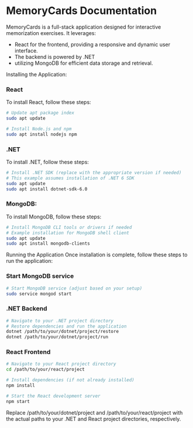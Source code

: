 # MemoryCards Documentation
MemoryCards is a full-stack application designed for interactive memorization exercises.
It leverages:
* React for the frontend, providing a responsive and dynamic user interface.
* The backend is powered by .NET
* utilizing MongoDB for efficient data storage and retrieval.




Installing the Application:

### React

To install React, follow these steps:

```bash
# Update apt package index
sudo apt update

# Install Node.js and npm
sudo apt install nodejs npm
```

### .NET 
To install .NET, follow these steps:

```bash
# Install .NET SDK (replace with the appropriate version if needed)
# This example assumes installation of .NET 6 SDK
sudo apt update
sudo apt install dotnet-sdk-6.0
```

### MongoDB:
To install MongoDB, follow these steps:

```bash
# Install MongoDB CLI tools or drivers if needed
# Example installation for MongoDB shell client
sudo apt update
sudo apt install mongodb-clients

```

Running the Application
Once installation is complete, follow these steps to run the application:

### Start MongoDB service
```bash 
# Start MongoDB service (adjust based on your setup)
sudo service mongod start
```

### .NET Backend
```bash 
# Navigate to your .NET project directory
# Restore dependencies and run the application
dotnet /path/to/your/dotnet/project/restore
dotnet /path/to/your/dotnet/project/run
```

### React Frontend
```bash
# Navigate to your React project directory
cd /path/to/your/react/project

# Install dependencies (if not already installed)
npm install

# Start the React development server
npm start

```

Replace /path/to/your/dotnet/project and /path/to/your/react/project with the actual paths to your .NET and React project directories, respectively.